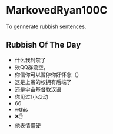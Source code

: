 # MarkovedRyan100C
To gennerate rubbish sentences.
## Rubbish Of The Day
- 什么我封禁了
- 欸QQ群没空，
- 你信你可以暂停你好怀念（）
- 这是上吊的权拥有后端了
- 还是宇宙基督教汉语
- 你见过1小众动
- 66
- wthis
- ❌️✋️
- 他表情僵硬
